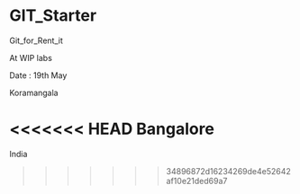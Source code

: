 GIT_Starter
===========

Git_for_Rent_it

At WIP labs

Date : 19th May

Koramangala

<<<<<<< HEAD
Bangalore
=======
India
>>>>>>> 34896872d16234269de4e52642af10e21ded69a7
